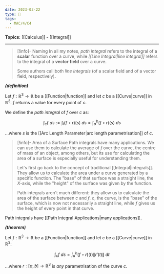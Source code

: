 ```yaml
---
date: 2023-03-22
type: 🧠
tags:
  - MAC/4/C4
---
```


**Topics:** [[Calculus]] - [[Integral]]

---

> [!info]- Naming
> In all my notes, _path integral_ refers to the integral of a **scalar** function over a curve, while _[[Line Integral|line integral]]_ refers to the integral of a **vector field** over a curve.
>
> Some authors call both _line integrals_ (of a scalar field and of a vector field, respectively).

_**(definition)**_

Let $f : \mathbb{R}^3 \to \mathbb{R}$ be a [[Function|function]] and let $c$ be a [[Curve|curve]] in $\mathbb{R}^3$. $f$ returns a value for every point of $c$.

We define the _path integral_ of $f$ over $c$ as:

$$
\int_c f\ ds := \int_I (f \circ r)(s)\ ds = \int_a^b (f \circ r)(s)\ ds
$$

…where $s$ is the [[Arc Length Parameter|arc length parametrisation]] of $c$.

> [!info]- Area of a Surface
> Path integrals have many applications. We can use them to calculate the average of $f$ over the curve, the centre of mass of an object, among others, but its use for calculating the area of a surface is especially useful for understanding them.
>
> Let's first go back to the concept of traditional [[Integral|integrals]]. They allow us to calculate the area under a curve generated by a specific function. The "base" of that surface was a straight line, the $X$-axis, while the "height" of the surface was given by the function.
>
> Path integrals aren't much different: they allow us to calculate the area of the surface between $c$ and $f$. $c$, the curve, is the "base" of the surface, which is now not necessarily a straight line, while $f$ gives us the height of every point in that curve.

Path integrals have [[Path Integral Applications|many applications]].

_**(theorem)**_

Let $f : \mathbb{R}^3 \to \mathbb{R}$ be a [[Function|function]] and let $c$ be a [[Curve|curve]] in $\mathbb{R}^3$:

$$
\int_c f\ ds = \int_a^b (f \circ r)(t) \|r'(t)\|\ dt
$$

…where $r : [a, b] \to \mathbb{R}^3$ is _any_ parametrisation of the curve $c$.
